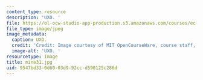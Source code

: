 ```yaml
---
content_type: resource
description: 'UXO. '
file: https://ol-ocw-studio-app-production.s3.amazonaws.com/courses/ec-s06-design-for-demining-spring-2007/9547bd330d6003d992ccd590125c286d_mine31.jpg
file_type: image/jpeg
image_metadata:
  caption: UXO.
  credit: 'Credit: Image courtesy of MIT OpenCourseWare, course staff, and students.'
  image-alt: 'UXO. '
resourcetype: Image
title: mine31.jpg
uid: 9547bd33-0d60-03d9-92cc-d590125c286d
---
```

